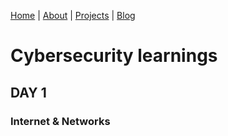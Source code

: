 [Home](README.md) | [About](about.md) | [Projects](projects.md) | [Blog](blog.md)

# Cybersecurity learnings

## DAY 1
### Internet & Networks

